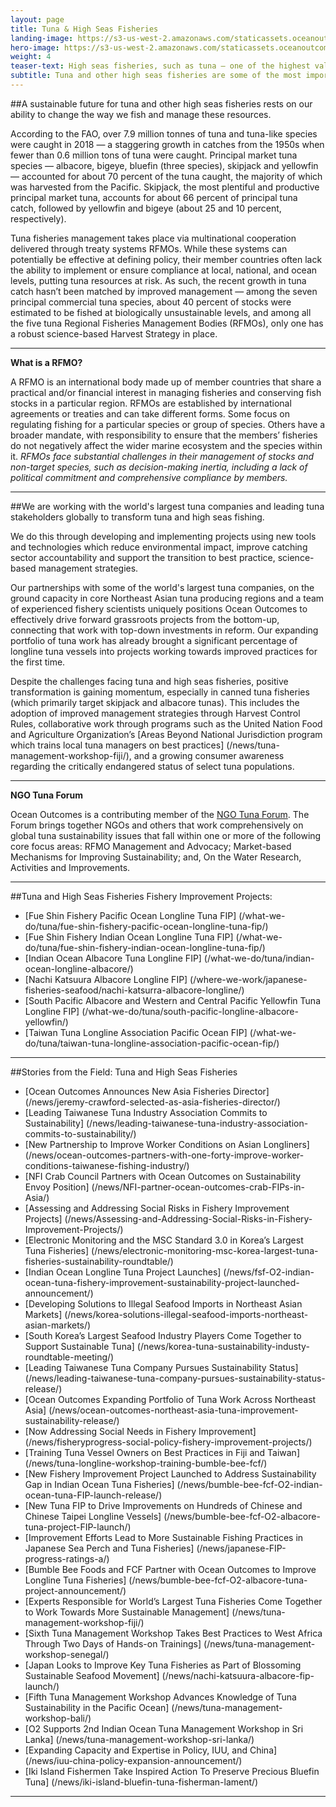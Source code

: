 ```yaml
---
layout: page
title: Tuna & High Seas Fisheries
landing-image: https://s3-us-west-2.amazonaws.com/staticassets.oceanoutcomes.org/rollover+images/tuna-hover.jpg
hero-image: https://s3-us-west-2.amazonaws.com/staticassets.oceanoutcomes.org/hero+photos/tunahero.jpg
weight: 4
teaser-text: High seas fisheries, such as tuna — one of the highest valued and most sought after species — are seeing record global catches, but tuna and other high seas fisheries continue to face sustainability challenges without adequate on the water monitoring and science-based, collaborative international management.
subtitle: Tuna and other high seas fisheries are some of the most important but challenging fisheries to sustainably manage.
---
```


##A sustainable future for tuna and other high seas fisheries rests on our ability to change the way we fish and manage these resources.

According to the FAO, over 7.9 million tonnes of tuna and tuna-like species were caught in 2018 — a staggering growth in catches from the 1950s when fewer than 0.6 million tons of tuna were caught. Principal market tuna species — albacore, bigeye, bluefin (three species), skipjack and yellowfin — accounted for about 70 percent of the tuna caught, the majority of which was harvested from the Pacific. Skipjack, the most plentiful and productive principal market tuna, accounts for about 66 percent of principal tuna catch, followed by yellowfin and bigeye (about 25 and 10 percent, respectively). 

Tuna fisheries management takes place via multinational cooperation delivered through treaty systems RFMOs. While these systems can potentially be effective at defining policy, their member countries often lack the ability to implement or ensure compliance at local, national, and ocean levels, putting tuna resources at risk. As such, the recent growth in tuna catch hasn’t been matched by improved management — among the seven principal commercial tuna species, about 40 percent of stocks were estimated to be fished at biologically unsustainable levels, and among all the five tuna Regional Fisheries Management Bodies (RFMOs), only one has a robust science-based Harvest Strategy in place.

----

**What is a RFMO?**

A RFMO is an international body made up of member countries that share a practical and/or financial interest in managing fisheries and conserving fish stocks in a particular region. RFMOs are established by international agreements or treaties and can take different forms. Some focus on regulating fishing for a particular species or group of species. Others have a broader mandate, with responsibility to ensure that the members’ fisheries do not negatively affect the wider marine ecosystem and the species within it. *RFMOs face substantial challenges in their management of stocks and non-target species, such as decision-making inertia, including a lack of political commitment and comprehensive compliance by members.*

----
##We are working with the world's largest tuna companies and leading tuna stakeholders globally to transform tuna and high seas fishing.

We do this through developing and implementing projects using new tools and technologies which reduce environmental impact, improve catching sector accountability and support the transition to best practice, science-based management strategies.

Our partnerships with some of the world's largest tuna companies, on the ground capacity in core Northeast Asian tuna producing regions and a team of experienced fishery scientists uniquely positions Ocean Outcomes to effectively drive forward grassroots projects from the bottom-up, connecting that work with top-down investments in reform. Our expanding portfolio of tuna work has already brought a significant percentage of longline tuna vessels into projects working towards improved practices for the first time.

Despite the challenges facing tuna and high seas fisheries, positive transformation is gaining momentum, especially in canned tuna fisheries (which primarily target skipjack and albacore tunas). This includes the adoption of improved management strategies through Harvest Control Rules, collaborative work through programs such as the United Nation Food and Agriculture Organization’s [Areas Beyond National Jurisdiction program which trains local tuna managers on best practices] (/news/tuna-management-workshop-fiji/), and a growing consumer awareness regarding the critically endangered status of select tuna populations.

----

**NGO Tuna Forum**

Ocean Outcomes is a contributing member of the <a href="https://ngotunaforum.org/" target="_blank">NGO Tuna Forum</a>. The Forum brings together NGOs and others that work comprehensively on global tuna sustainability issues that fall within one or more of the following core focus areas: RFMO Management and Advocacy; Market-based Mechanisms for Improving Sustainability; and, On the Water Research, Activities and Improvements.

---
##Tuna and High Seas Fisheries Fishery Improvement Projects:

* [Fue Shin Fishery Pacific Ocean Longline Tuna FIP] (/what-we-do/tuna/fue-shin-fishery-pacific-ocean-longline-tuna-fip/)
* [Fue Shin Fishery Indian Ocean Longline Tuna FIP] (/what-we-do/tuna/fue-shin-fishery-indian-ocean-longline-tuna-fip/)
* [Indian Ocean Albacore Tuna Longline FIP] (/what-we-do/tuna/indian-ocean-longline-albacore/)
* [Nachi Katsuura Albacore Longline FIP] (/where-we-work/japanese-fisheries-seafood/nachi-katsurra-albacore-longline/)
* [South Pacific Albacore and Western and Central Pacific Yellowfin Tuna Longline FIP] (/what-we-do/tuna/south-pacific-longline-albacore-yellowfin/)
* [Taiwan Tuna Longline Association Pacific Ocean FIP] (/what-we-do/tuna/taiwan-tuna-longline-association-pacific-ocean-fip/)

---
##Stories from the Field: Tuna and High Seas Fisheries

* [Ocean Outcomes Announces New Asia Fisheries Director] (/news/jeremy-crawford-selected-as-asia-fisheries-director/)
* [Leading Taiwanese Tuna Industry Association Commits to Sustainability] (/news/leading-taiwanese-tuna-industry-association-commits-to-sustainability/)
* [New Partnership to Improve Worker Conditions on Asian Longliners] (/news/ocean-outcomes-partners-with-one-forty-improve-worker-conditions-taiwanese-fishing-industry/)
* [NFI Crab Council Partners with Ocean Outcomes on Sustainability Envoy Position] (/news/NFI-partner-ocean-outcomes-crab-FIPs-in-Asia/)
* [Assessing and Addressing Social Risks in Fishery Improvement Projects] (/news/Assessing-and-Addressing-Social-Risks-in-Fishery-Improvement-Projects/)
* [Electronic Monitoring and the MSC Standard 3.0 in Korea’s Largest Tuna Fisheries] (/news/electronic-monitoring-msc-korea-largest-tuna-fisheries-sustainability-roundtable/)
* [Indian Ocean Longline Tuna Project Launches] (/news/fsf-O2-indian-ocean-tuna-fishery-improvement-sustainability-project-launched-announcement/)
* [Developing Solutions to Illegal Seafood Imports in Northeast Asian Markets] (/news/korea-solutions-illegal-seafood-imports-northeast-asian-markets/)
* [South Korea’s Largest Seafood Industry Players Come Together to Support Sustainable Tuna] (/news/korea-tuna-sustainability-industy-roundtable-meeting/)
* [Leading Taiwanese Tuna Company Pursues Sustainability Status] (/news/leading-taiwanese-tuna-company-pursues-sustainability-status-release/)
* [Ocean Outcomes Expanding Portfolio of Tuna Work Across Northeast Asia] (/news/ocean-outcomes-northeast-asia-tuna-improvement-sustainability-release/)
* [Now Addressing Social Needs in Fishery Improvement] (/news/fisheryprogress-social-policy-fishery-improvement-projects/)
* [Training Tuna Vessel Owners on Best Practices in Fiji and Taiwan] (/news/tuna-longline-workshop-training-bumble-bee-fcf/)
* [New Fishery Improvement Project Launched to Address Sustainability Gap in Indian Ocean Tuna Fisheries] (/news/bumble-bee-fcf-O2-indian-ocean-tuna-FIP-launch-release/)
* [New Tuna FIP to Drive Improvements on Hundreds of Chinese and Chinese Taipei Longline Vessels] (/news/bumble-bee-fcf-O2-albacore-tuna-project-FIP-launch/)
* [Improvement Efforts Lead to More Sustainable Fishing Practices in Japanese Sea Perch and Tuna Fisheries] (/news/japanese-FIP-progress-ratings-a/)
* [Bumble Bee Foods and FCF Partner with Ocean Outcomes to Improve Longline Tuna Fisheries] (/news/bumble-bee-fcf-O2-albacore-tuna-project-announcement/)
* [Experts Responsible for World’s Largest Tuna Fisheries Come Together to Work Towards More Sustainable Management] (/news/tuna-management-workshop-fiji/)
* [Sixth Tuna Management Workshop Takes Best Practices to West Africa Through Two Days of Hands-on Trainings] (/news/tuna-management-workshop-senegal/)
* [Japan Looks to Improve Key Tuna Fisheries as Part of Blossoming Sustainable Seafood Movement] (/news/nachi-katsuura-albacore-fip-launch/)
* [Fifth Tuna Management Workshop Advances Knowledge of Tuna Sustainability in the Pacific Ocean] (/news/tuna-management-workshop-bali/)
* [O2 Supports 2nd Indian Ocean Tuna Management Workshop in Sri Lanka] (/news/tuna-management-workshop-sri-lanka/)
* [Expanding Capacity and Expertise in Policy, IUU, and China] (/news/iuu-china-policy-expansion-announcement/)
* [Iki Island Fishermen Take Inspired Action To Preserve Precious Bluefin Tuna] (/news/iki-island-bluefin-tuna-fisherman-lament/)

---
